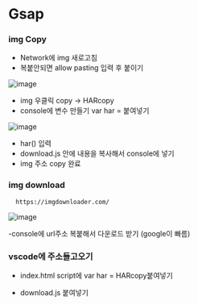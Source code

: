 # Gsap

### img Copy

- Network에 img 새로고침
- 복붙안되면 allow pasting 입력 후 붙이기

![image](https://github.com/OnlyREHA/Gsap/assets/145514740/b4323d42-f093-40a6-acaa-c1a93665542b)

- img 우클릭 copy -> HARcopy
- console에 변수 만들기 var har = 붙여넣기

![image](https://github.com/OnlyREHA/Gsap/assets/145514740/a39180ee-91f9-4ea0-8410-8df5be81d8d1)

- har() 입력 
- download.js 안에 내용을 복사해서 console에 넣기
- img 주소 copy 완료

### img download

```
  https://imgdownloader.com/
```

![image](https://github.com/OnlyREHA/Gsap/assets/145514740/19fad8b6-a848-4560-a34f-1574cd15834f)

-console에 url주소 복붙해서 다운로드 받기 (google이 빠름)

### vscode에 주소들고오기

- index.html script에 var har = HARcopy붙여넣기

- download.js 붙여넣기


 
